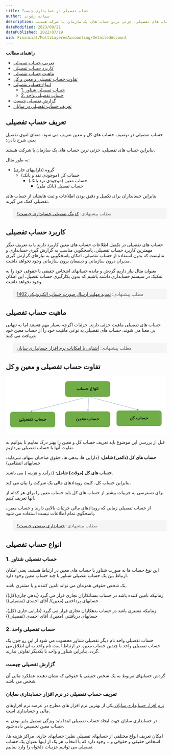 ```yaml
---
title: حساب تفصیلی در حسابداری چیست؟
author: سمانه رشوند  
description: حساب تفصیلی در توصیف حساب های کل و معین تعریف می شود. معنای لغوی تفصیل یعنی شرح دادن؛ بنابراین حساب های تفصیلی، جزئی ترین حساب های یک سازمان یا شرکت هستند.
dateModified: 2023/09/21 
datePublished: 2022/07/19 
uid: Financial/MultiLayeredAccounting/DetailedAccount  
---
```

**راهنمای مطالب**

- [تعریف حساب تفصیلی](#تعریف-حساب-تفصیلی)
- [کاربرد حساب تفصیلی](#کاربرد-حساب-تفصیلی)
- [ماهیت حساب تفصیلی](#ماهیت-حساب-تفصیلی)
- [تفاوت حساب تفصیلی و معین و کل](#تفاوت-حساب-تفصیلی-و-معین-و-کل)
- [انواع حساب تفصیلی](#انواع-حساب-تفصیلی)
    - [1. حساب تفصیلی شناور](#1-حساب-تفصیلی-شناور)
    - [2. حساب تفصیلی واحد](#2-حساب-تفصیلی-واحد)
- [گزارش تفصیلی چیست](#گزارش-تفصیلی-چیست)
- [تعریف حساب تفصیلی در سایان](#تعریف-حساب-تفصیلی-در-سایان)


## تعریف حساب تفصیلی
حساب تفصیلی در توصیف حساب های کل و معین تعریف می شود. معنای لغوی تفصیل یعنی شرح دادن؛ 

بنابراین حساب های تفصیلی، جزئی ترین حساب های یک سازمان یا شرکت هستند.

به طور مثال:
* گروه (داراییهای جاری)
    * حساب کل  (موجودی نقد و بانک)
        * حساب معین (موجودی نزد بانک)
            * حساب تفصیل (بانک ملی)

بنابراین حسابداران برای تکمیل و دقیق بودن اطلاعات و ثبت هایشان از حساب های تفصیلی کمک می گیرند.
<blockquote style="background-color:#f5f5f5; padding:0.5rem">
مطلب پیشنهادی: <a href="https://www.hooshkar.com/Wiki/Financial/DetailedAccountingCoding" target="_blank">کدینگ تفصیلی حسابداری چیست؟
</a></blockquote>

## کاربرد حساب تفصیلی
حساب های تفصیلی در تکمیل اطلاعات حساب های معین کاربرد دارند یا به تعریف دیگر مهمترین کاربرد حساب تفصیلی، پاسخگویی مناسب به گزارش گیری حسابداری و مالیست که بدون استفاده از حساب تفصیلی، امکان پاسخگویی به نیازهای گزارش گیری مدیران درون سازمانی و ذینفعان برون سازمانی وجود نخواهد داشت.

بعنوان مثال نیاز داریم گردش و مانده حسابهای اشخاص حقیقی یا حقوقی خود را به تفکیک در سیستم حسابداری داشته باشیم که بدون بکارگیری حساب تفصیل، این امکان وجود نخواهد داشت.

<blockquote style="background-color:#f5f5f5; padding:0.5rem">
مطلب پیشنهادی: <a href="https://www.hooshkar.com/Wiki/Financial/TaxPayersSystemUpdate" target="_blank">تمدید مهلت ارسال صورت حساب الکترونیکی 1402
</a></blockquote>

## ماهیت حساب تفصیلی
حساب های تفصیلی ماهیت جزئی دارند. جزئیات اگرچه بسیار مهم هستند اما به تنهایی بی معنا می شوند. حساب های تفصیلی به نوعی ماهیت خود را از حساب معین خود دریافت می کنند.

<blockquote style="background-color:#f5f5f5; padding:0.5rem">
مطلب پیشنهادی: <a href="https://www.hooshkar.com/Software/Sayan/Module/Accounting" target="_blank"> آشنایی با امکانات نرم افزار حسابداری سایان
</a></blockquote>

## تفاوت حساب تفصیلی و معین و کل

![انواع حساب](./Images/AccountTypes.webp)

قبل از بررسی این موضوع باید تعریف حساب کل و معین را بهتر درک نماییم تا بتوانیم به تفاوت آنها با حساب تفصیلی بپردازیم.

**حساب های کل (دائمی) شامل:** {دارایی ها، بدهی ها، حقوق صاحبان سهام، سرمایه، حسابهای انتظامی} 

**حساب های کل (موقت) شامل:** {درآمد و هزینه } می باشند.

بنابراین حساب کل، کلیت رویدادهای مالی یک شرکت را بیان می کند.

برای دسترسی به جزییات بیشتر از حساب های کل باید حساب معین را برای هر کدام از آنها تعریف کنیم.

از حساب تفصیلی زمانی که رویدادهای مالی جزئیات بالایی دارند و حساب معین، پاسخگوی تمام اطلاعات نیست استفاده می شود.

<blockquote style="background-color:#f5f5f5; padding:0.5rem">
مطلب پیشنهادی: <a href="https://www.hooshkar.com/Wiki/Financial/CostAccounting" target="_blank">حسابداری صنعتی چیست؟
</a></blockquote>

## انواع حساب تفصیلی

### 1. حساب تفصیلی شناور

این نوع حساب ها به صورت شناور با حساب های معین در ارتباط هستند، یعنی امکان ارتباط بین یک حساب تفصیلی شناور با چند حساب معین وجود دارد.

یک شخص حقوقی همزمان می تواند تامین کننده و یا مشتری باشد. 

زمانیکه تامین کننده باشد در حساب بستانکاران تجاری قرار می گیرد {بدهی جاری(کل)/ حسابهای پرداختنی (معین)/ آقای احمدی (تفصیلی)}

زمانیکه مشتری باشد در حساب بدهکاران تجاری قرار می گیرد {دارایی جاری (کل)، حسابهای دریافتنی (معین)، آقای احمدی (تفصیلی)}

### 2. حساب تفصیلی واحد

حساب تفصیلی واحد نام دیگر تفصیلی شناور محسوب می شود از این رو چون یک حساب تفصیلی واحد با چندین حساب معین، در ارتباط است نام واحد به آن اطلاق می گردد. بنابراین شناور و واحد با یکدیگر تفاوتی ندارند.

### گزارش تفصیلی چیست
گردش حسابهای مربوط به یک شخص حقیقی یا حقوقی که نشان دهنده عملکرد مالی آن شخص می باشد.

### تعریف حساب تفصیلی در نرم افزار حسابداری سایان
<a href="https://www.hooshkar.com/Software/Sayan/Module/Accounting" target="_blank">نرم افزار حسابداری سایان
</a> یکی از بهترین نرم افزار های مطرح در عرصه نرم افزارهای مالی و حسابداری است.

در حسابداری سایان جهت ایجاد حساب تفصیلی ابتدا باید ویژگی تفصیل پذیر بودن به حساب معین تخصیص داده شود.

امکان تعریف انواع مختلفی از حسابهای تفصیلی نظیر: حسابهای جاری، مراکز هزینه ها، اشخاص حقیقی و حقوقی و... وجود دارد که با انتخاب هر یک از اینها بعنوان یک حساب تفصیلی می توانیم جزییات دلخواه را وارد نماییم.


[مقدمه]: #مقدمه
[کاربرد حساب تفصیلی]: #کاربرد-حساب-تفصیلی
[ماهیت حساب تفصیلی]: #ماهیت-حساب-تفصیلی
[تفاوت حساب تفصیلی و معین و کل]: #تفاوت-حساب-تفصیلی-و-معین-و-کل
[انواع حساب تفصیلی]: #انواع-حساب-تفصیلی
[1. حساب تفصیلی شناور]: #1-حساب-تفصیلی-شناور
[2. حساب تفصیلی واحد]: #2-حساب-تفصیلی-واحد
[گزارش تفصیلی چیست]: #گزارش-تفصیلی-چیست
[تعریف حساب تفصیلی در سایان]: #تعریف-حساب-تفصیلی-در-سایان